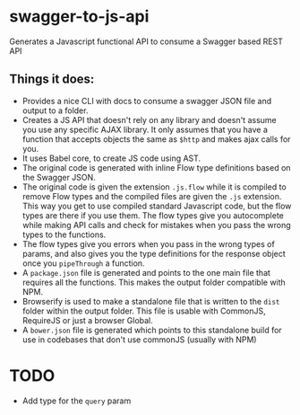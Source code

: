 # swagger-to-js-api
Generates a Javascript functional API to consume a Swagger based REST API

## Things it does:
- Provides a nice CLI with docs to consume a swagger JSON file and output to a folder.
- Creates a JS API that doesn't rely on any library and doesn't assume you use
  any specific AJAX library.
  It only assumes that you have a function that accepts objects the same as `$http` and makes ajax calls for you.
- It uses Babel core, to create JS code using AST.
- The original code is generated with inline Flow type definitions based on the Swagger JSON.
- The original code is given the extension `.js.flow` while it is compiled to remove Flow types
  and the compiled files are given the `.js` extension.
  This way you get to use compiled standard Javascript code, but the flow types are there if you
  use them.
  The flow types give you autocomplete while making API calls and check for mistakes when you pass the wrong types to the functions.
- The flow types give you errors when you pass in the wrong types of params, and also gives you
  the type definitions for the response object once you `pipeThrough` a function.
- A `package.json` file is generated and points to the one main file that requires all the
  functions. This makes the output folder compatible with NPM.
- Browserify is used to make a standalone file that is written to the `dist` folder within
  the output folder. This file is usable with CommonJS, RequireJS or just a browser Global.
- A `bower.json` file is generated which points to this standalone build for use in codebases
  that don't use commonJS (usually with NPM)

# TODO

- Add type for the `query` param
